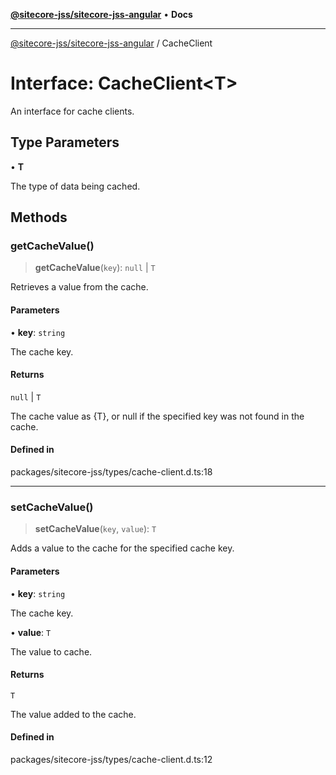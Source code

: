 [**@sitecore-jss/sitecore-jss-angular**](../README.md) • **Docs**

***

[@sitecore-jss/sitecore-jss-angular](../README.md) / CacheClient

# Interface: CacheClient\<T\>

An interface for cache clients.

## Type Parameters

• **T**

The type of data being cached.

## Methods

### getCacheValue()

> **getCacheValue**(`key`): `null` \| `T`

Retrieves a value from the cache.

#### Parameters

• **key**: `string`

The cache key.

#### Returns

`null` \| `T`

The cache value as {T}, or null if the specified key was not found in the cache.

#### Defined in

packages/sitecore-jss/types/cache-client.d.ts:18

***

### setCacheValue()

> **setCacheValue**(`key`, `value`): `T`

Adds a value to the cache for the specified cache key.

#### Parameters

• **key**: `string`

The cache key.

• **value**: `T`

The value to cache.

#### Returns

`T`

The value added to the cache.

#### Defined in

packages/sitecore-jss/types/cache-client.d.ts:12
